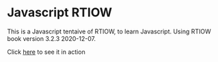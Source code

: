 # Javascript RTIOW

This is a Javascript tentaive of RTIOW, to learn Javascript.
Using RTIOW book version 3.2.3 2020-12-07.

Click [here](https://nsauzede.github.io/realist/) to see it in action
